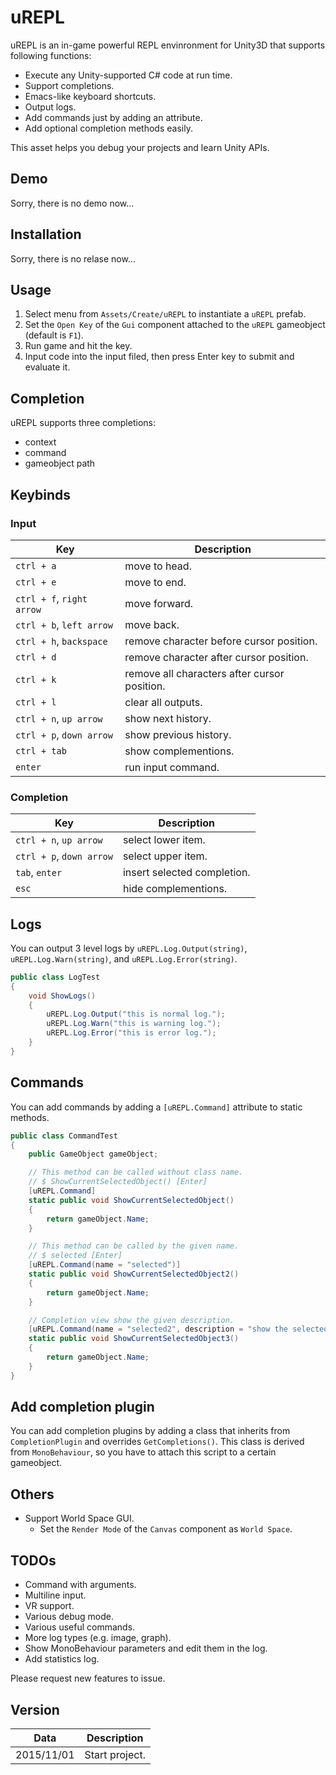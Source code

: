 uREPL
=====

uREPL is an in-game powerful REPL envinronment for Unity3D that supports following functions:

- Execute any Unity-supported C# code at run time.
- Support completions.
- Emacs-like keyboard shortcuts.
- Output logs.
- Add commands just by adding an attribute.
- Add optional completion methods easily.

This asset helps you debug your projects and learn Unity APIs.


Demo
----
Sorry, there is no demo now...


Installation
------------
Sorry, there is no relase now...


Usage
-----
1. Select menu from `Assets/Create/uREPL` to instantiate a `uREPL` prefab.
2. Set the `Open Key` of the `Gui` component attached to the `uREPL` gameobject (default is `F1`).
3. Run game and hit the key.
4. Input code into the input filed, then press Enter key to submit and evaluate it.


Completion
----------
uREPL supports three completions:

- context
- command
- gameobject path


Keybinds
--------

### Input
| Key                       | Description                                  |
| ------------------------- | -------------------------------------------- |
| `ctrl + a`                | move to head.                                |
| `ctrl + e`                | move to end.                                 |
| `ctrl + f`, `right arrow` | move forward.                                |
| `ctrl + b`, `left arrow`  | move back.                                   |
| `ctrl + h`, `backspace`   | remove character before cursor position.     |
| `ctrl + d`                | remove character after cursor position.      |
| `ctrl + k`                | remove all characters after cursor position. |
| `ctrl + l`                | clear all outputs.                           |
| `ctrl + n`, `up arrow`    | show next history.                           |
| `ctrl + p`, `down arrow`  | show previous history.                       |
| `ctrl + tab`              | show complementions.                         |
| `enter`                   | run input command.                           |

### Completion
| Key                       | Description                                  |
| ------------------------- | -------------------------------------------- |
| `ctrl + n`, `up arrow`    | select lower item.                           |
| `ctrl + p`, `down arrow`  | select upper item.                           |
| `tab`, `enter`            | insert selected completion.                  |
| `esc`                     | hide complementions.                         |


Logs
----
You can output 3 level logs by `uREPL.Log.Output(string)`, `uREPL.Log.Warn(string)`,
and `uREPL.Log.Error(string)`.

```cs
public class LogTest
{
	void ShowLogs()
	{
		uREPL.Log.Output("this is normal log.");
		uREPL.Log.Warn("this is warning log.");
		uREPL.Log.Error("this is error log.");
	}
}
```


Commands
--------
You can add commands by adding a `[uREPL.Command]` attribute to static methods.

```cs
public class CommandTest
{
	public GameObject gameObject;

	// This method can be called without class name.
	// $ ShowCurrentSelectedObject() [Enter]
	[uREPL.Command]
	static public void ShowCurrentSelectedObject()
	{
		return gameObject.Name;
	}

	// This method can be called by the given name.
	// $ selected [Enter]
	[uREPL.Command(name = "selected")]
	static public void ShowCurrentSelectedObject2()
	{
		return gameObject.Name;
	}

	// Completion view show the given description.
	[uREPL.Command(name = "selected2", description = "show the selected gameobject name.")]
	static public void ShowCurrentSelectedObject3()
	{
		return gameObject.Name;
	}
}
```


Add completion plugin
---------------------
You can add completion plugins by adding a class that inherits from `CompletionPlugin` and overrides `GetCompletions()`.
This class is derived from `MonoBehaviour`, so you have to attach this script to a certain gameobject.


Others
------
- Support World Space GUI.
  - Set the `Render Mode` of the `Canvas` component as `World Space`.


TODOs
-----
- Command with arguments.
- Multiline input.
- VR support.
- Various debug mode.
- Various useful commands.
- More log types (e.g. image, graph).
- Show MonoBehaviour parameters and edit them in the log.
- Add statistics log.

Please request new features to issue.


Version
-------
| Data       |  Description    |
| ---------- | --------------- |
| 2015/11/01 |  Start project. |
